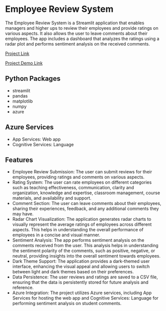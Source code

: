 # Employee Review System
The Employee Review System is a Streamlit application that enables managers and higher ups to review their employees and provide ratings on various aspects. It also allows the user to leave comments about their employees. The app includes a dashboard that analyzes the ratings using a radar plot and performs sentiment analysis on the received comments.

[Project Link](https://employee-review.azurewebsites.net/)

[Project Demo Link]()

## Python Packages
* streamlit
* pandas
* matplotlib
* numpy
* azure

## Azure Services
* App Services: Web app
* Cognitive Services: Language

## Features
* Employee Review Submission: The user can submit reviews for their employees, providing ratings and comments on various aspects.
* Rating System: The user can rate employees on different categories such as teaching effectiveness, communication, clarity and organization, knowledge and expertise, classroom management, course materials, and availability and support.
* Comment Section: The user can leave comments about their employees, sharing their experiences, feedback, and any additional comments they may have.
* Radar Chart Visualization: The application generates radar charts to visually represent the average ratings of employees across different aspects. This helps in understanding the overall performance of employees in a concise and visual manner.
* Sentiment Analysis: The app performs sentiment analysis on the comments received from the user. This analysis helps in understanding the sentiment polarity of the comments, such as positive, negative, or neutral, providing insights into the overall sentiment towards employees.
* Dark Theme Support: The application provides a dark-themed user interface, enhancing the visual appeal and allowing users to switch between light and dark themes based on their preferences.
* Data Persistence: The user reviews and ratings are saved to a CSV file, ensuring that the data is persistently stored for future analysis and reference.
* Azure Integration: The project utilizes Azure services, including App Services for hosting the web app and Cognitive Services: Language for performing sentiment analysis on student comments.
